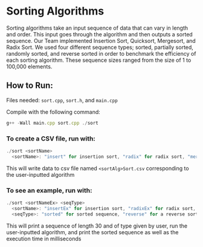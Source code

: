 # Sorting Algorithms

Sorting algorithms take an input sequence of data that can vary in length and order. This input goes through the algorithm and then outputs a sorted sequence. Our Team implemented Insertion Sort, Quicksort, Mergesort, and Radix Sort. We used four different sequence types; sorted, partially sorted, randomly sorted, and reverse sorted in order to benchmark the efficiency of each sorting algorithm. These sequence sizes ranged from the size of 1 to 100,000 elements. 

## How to Run:

Files needed: ```sort.cpp```, ```sort.h```, and ```main.cpp```

Compile with the following command:
```javascript
g++ -Wall main.cpp sort.cpp ./sort
```

### To create a CSV file, run with:
```javascript
./sort <sortName>
  <sortName>: "insert" for insertion sort, "radix" for radix sort, "merge" for mergesort, or "quick" for quicksort
```

This will write data to csv file named ```<sortAlg>Sort.csv``` corresponding to the user-inputted algorithm  

### To see an example, run with:
```javascript
./sort <sortNameEx> <seqType>
  <sortName>: "insertEx" for insertion sort, "radixEx" for radix sort, "mergeEx" for mergesort, or "quickEx" for quicksort
  <seqType>: "sorted" for sorted sequence, "reverse" for a reverse sorted sequence, "random" for a random sequence, "partial" for a partially sorted sequence (10% unsorted)
```

This will print a sequence of length 30 and of type given by user, run the user-inputted algorithm, and print the sorted sequence as well as the execution time in milliseconds




